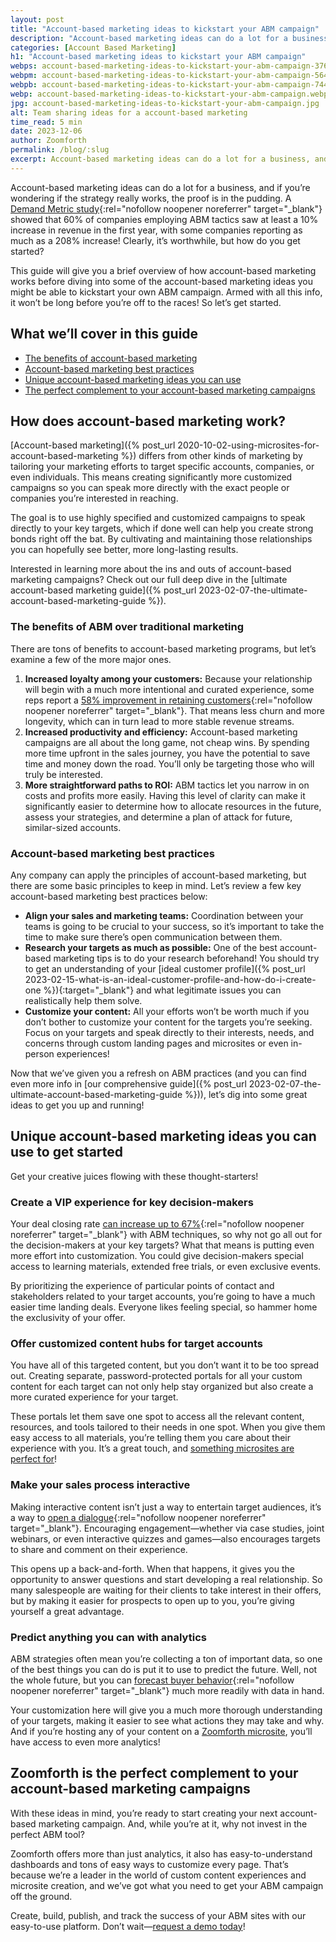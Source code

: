 ```yaml
---
layout: post
title: "Account-based marketing ideas to kickstart your ABM campaign"
description: "Account-based marketing ideas can do a lot for a business, and if you’re wondering if the strategy really works, the proof is in the pudding."
categories: [Account Based Marketing]
h1: "Account-based marketing ideas to kickstart your ABM campaign"
webps: account-based-marketing-ideas-to-kickstart-your-abm-campaign-376.webp
webpm: account-based-marketing-ideas-to-kickstart-your-abm-campaign-564.webp
webpb: account-based-marketing-ideas-to-kickstart-your-abm-campaign-744.webp
webp: account-based-marketing-ideas-to-kickstart-your-abm-campaign.webp
jpg: account-based-marketing-ideas-to-kickstart-your-abm-campaign.jpg
alt: Team sharing ideas for a account-based marketing
time_read: 5 min
date: 2023-12-06
author: Zoomforth
permalink: /blog/:slug
excerpt: Account-based marketing ideas can do a lot for a business, and if you’re wondering if the strategy really works, the proof is in the pudding.
---
```

Account-based marketing ideas can do a lot for a business, and if you’re wondering if the strategy really works, the proof is in the pudding. A [Demand Metric study](https://www.warc.com/newsandopinion/opinion/why-b2b-marketers-are-moving-to-abm/5600){:rel="nofollow noopener noreferrer" target="_blank"} showed that 60% of companies employing ABM tactics saw at least a 10% increase in revenue in the first year, with some companies reporting as much as a 208% increase! Clearly, it’s worthwhile, but how do you get started?

This guide will give you a brief overview of how account-based marketing works before diving into some of the account-based marketing ideas you might be able to kickstart your own ABM campaign. Armed with all this info, it won’t be long before you’re off to the races! So let’s get started.

## What we’ll cover in this guide

- [The benefits of account-based marketing](#the-benefits-of-abm-over-traditional-marketing)
- [Account-based marketing best practices](#account-based-marketing-best-practices)
- [Unique account-based marketing ideas you can use](#unique-account-based-marketing-ideas-you-can-use-to-get-started)
- [The perfect complement to your account-based marketing campaigns](#zoomforth-is-the-perfect-complement-to-your-account-based-marketing-campaigns)

## How does account-based marketing work?

[Account-based marketing]({% post_url 2020-10-02-using-microsites-for-account-based-marketing %}) differs from other kinds of marketing by tailoring your marketing efforts to target specific accounts, companies, or even individuals. This means creating significantly more customized campaigns so you can speak more directly with the exact people or companies you’re interested in reaching.

The goal is to use highly specified and customized campaigns to speak directly to your key targets, which if done well can help you create strong bonds right off the bat. By cultivating and maintaining those relationships you can hopefully see better, more long-lasting results.

Interested in learning more about the ins and outs of account-based marketing campaigns? Check out our full deep dive in the [ultimate account-based marketing guide]({% post_url 2023-02-07-the-ultimate-account-based-marketing-guide %}).

### The benefits of ABM over traditional marketing

There are tons of benefits to account-based marketing programs, but let’s examine a few of the more major ones.

1. **Increased loyalty among your customers:** Because your relationship will begin with a much more intentional and curated experience, some reps report a [58% improvement in retaining customers](https://foundryco.com/blog-top-30-account-based-marketing-and-intent-data-statistics-to-know/?utm_source=Triblio+Site&utm_medium=301+redirect&utm_campaign=Triblio+Brand+Transition&utm_content=blog){:rel="nofollow noopener noreferrer" target="_blank"}. That means less churn and more longevity, which can in turn lead to more stable revenue streams.
2. **Increased productivity and efficiency:** Account-based marketing campaigns are all about the long game, not cheap wins. By spending more time upfront in the sales journey, you have the potential to save time and money down the road. You’ll only be targeting those who will truly be interested.
3. **More straightforward paths to ROI:** ABM tactics let you narrow in on costs and profits more easily. Having this level of clarity can make it significantly easier to determine how to allocate resources in the future, assess your strategies, and determine a plan of attack for future, similar-sized accounts.

### Account-based marketing best practices

Any company can apply the principles of account-based marketing, but there are some basic principles to keep in mind. Let’s review a few key account-based marketing best practices below:

- **Align your sales and marketing teams:** Coordination between your teams is going to be crucial to your success, so it’s important to take the time to make sure there’s open communication between them.
- **Research your targets as much as possible:** One of the best account-based marketing tips is to do your research beforehand! You should try to get an understanding of your [ideal customer profile]({% post_url 2023-02-15-what-is-an-ideal-customer-profile-and-how-do-i-create-one %}){:target="_blank"} and what legitimate issues you can realistically help them solve.
- **Customize your content:** All your efforts won’t be worth much if you don’t bother to customize your content for the targets you’re seeking. Focus on your targets and speak directly to their interests, needs, and concerns through custom landing pages and microsites or even in-person experiences!

Now that we’ve given you a refresh on ABM practices (and you can find even more info in [our comprehensive guide]({% post_url 2023-02-07-the-ultimate-account-based-marketing-guide %})), let’s dig into some great ideas to get you up and running!

## Unique account-based marketing ideas you can use to get started

Get your creative juices flowing with these thought-starters!

### Create a VIP experience for key decision-makers

Your deal closing rate [can increase up to 67%](https://www.webfx.com/blog/ppc/account-based-marketing-statistics/){:rel="nofollow noopener noreferrer" target="_blank"} with ABM techniques, so why not go all out for the decision-makers at your key targets? What that means is putting even more effort into customization. You could give decision-makers special access to learning materials, extended free trials, or even exclusive events.

By prioritizing the experience of particular points of contact and stakeholders related to your target accounts, you’re going to have a much easier time landing deals. Everyone likes feeling special, so hammer home the exclusivity of your offer.

### Offer customized content hubs for target accounts

You have all of this targeted content, but you don’t want it to be too spread out. Creating separate, password-protected portals for all your custom content for each target can not only help stay organized but also create a more curated experience for your target.

These portals let them save one spot to access all the relevant content, resources, and tools tailored to their needs in one spot. When you give them easy access to all materials, you’re telling them you care about their experience with you. It’s a great touch, and [something microsites are perfect for]({{'marketing'|relative_url}})!

### Make your sales process interactive

Making interactive content isn’t just a way to entertain target audiences, it’s a way to [open a dialogue](https://www.entrepreneur.com/growing-a-business/the-art-of-engagement-how-brands-can-use-interactive/447764#:~:text=Interactive%20content%20not%20only%20aims,conversation%20between%20consumers%20and%20brands.){:rel="nofollow noopener noreferrer" target="_blank"}. Encouraging engagement—whether via case studies, joint webinars, or even interactive quizzes and games—also encourages targets to share and comment on their experience.

This opens up a back-and-forth. When that happens, it gives you the opportunity to answer questions and start developing a real relationship. So many salespeople are waiting for their clients to take interest in their offers, but by making it easier for prospects to open up to you, you’re giving yourself a great advantage.

### Predict anything you can with analytics

ABM strategies often mean you’re collecting a ton of important data, so one of the best things you can do is put it to use to predict the future. Well, not the whole future, but you can  [forecast buyer behavior](https://www.grazitti.com/blog/optimize-abm-initiatives-with-predictive-analytics/#:~:text=By%20leveraging%20predictive%20analytics%20for,the%20needs%20of%20your%20prospects){:rel="nofollow noopener noreferrer" target="_blank"} much more readily with data in hand.

Your customization here will give you a much more thorough understanding of your targets, making it easier to see what actions they may take and why. And if you’re hosting any of your content on a [Zoomforth microsite]({{'request-demo'|relative_url}}), you’ll have access to even more analytics!

## Zoomforth is the perfect complement to your account-based marketing campaigns

With these ideas in mind, you’re ready to start creating your next account-based marketing campaign. And, while you’re at it, why not invest in the perfect ABM tool?

Zoomforth offers more than just analytics, it also has easy-to-understand dashboards and tons of easy ways to customize every page. That’s because we’re a leader in the world of custom content experiences and microsite creation, and we’ve got what you need to get your ABM campaign off the ground.

Create, build, publish, and track the success of your ABM sites with our easy-to-use platform. Don’t wait—[request a demo today]({{'request-demo'|relative_url}})!

